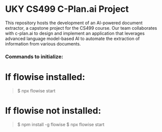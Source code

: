 # UKY CS499 C-Plan.ai Project
This repository hosts the development of an AI-powered document extractor, a capstone project for the CS499 course. Our team collaborates with c-plan.ai to design and implement an application that leverages advanced language model-based AI to automate the extraction of information from various documents.


### Commands to initialize:
# If flowise installed:
> $ npx flowise start

# If flowise not installed:
> $ npm install -g flowise
> $ npx flowise start 
